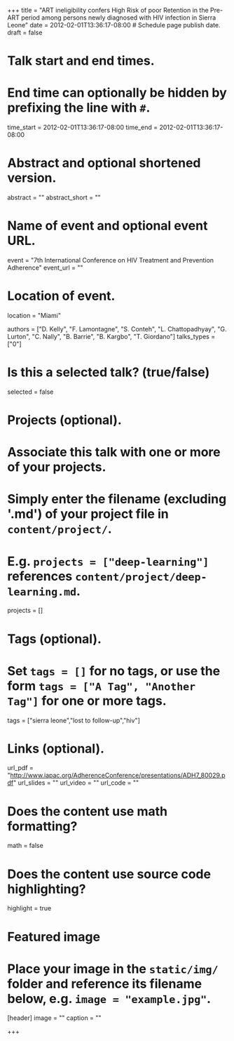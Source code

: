 +++
title = "ART ineligibility confers High Risk of poor Retention in the Pre-ART period among persons newly diagnosed with HIV infection in Sierra Leone"
date = 2012-02-01T13:36:17-08:00  # Schedule page publish date.
draft = false

# Talk start and end times.
#   End time can optionally be hidden by prefixing the line with `#`.
time_start = 2012-02-01T13:36:17-08:00
time_end = 2012-02-01T13:36:17-08:00

# Abstract and optional shortened version.
abstract = ""
abstract_short = ""

# Name of event and optional event URL.
event = "7th International Conference on HIV Treatment and Prevention Adherence"
event_url = ""

# Location of event.
location = "Miami"

authors = ["D. Kelly", "F. Lamontagne", "S. Conteh", "L. Chattopadhyay", "G. Lurton", "C. Nally", "B. Barrie", "B. Kargbo", "T. Giordano"]
talks_types = ["0"]


# Is this a selected talk? (true/false)
selected = false

# Projects (optional).
#   Associate this talk with one or more of your projects.
#   Simply enter the filename (excluding '.md') of your project file in `content/project/`.
#   E.g. `projects = ["deep-learning"]` references `content/project/deep-learning.md`.
projects = []

# Tags (optional).
#   Set `tags = []` for no tags, or use the form `tags = ["A Tag", "Another Tag"]` for one or more tags.
tags = ["sierra leone","lost to follow-up","hiv"]

# Links (optional).
url_pdf = "http://www.iapac.org/AdherenceConference/presentations/ADH7_80029.pdf"
url_slides = ""
url_video = ""
url_code = ""

# Does the content use math formatting?
math = false

# Does the content use source code highlighting?
highlight = true

# Featured image
# Place your image in the `static/img/` folder and reference its filename below, e.g. `image = "example.jpg"`.
[header]
image = ""
caption = ""

+++
